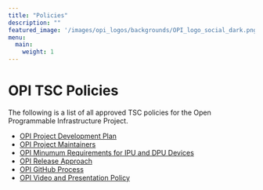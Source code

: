 ```yaml
---
title: "Policies"
description: ""
featured_image: '/images/opi_logos/backgrounds/OPI_logo_social_dark.png'
menu:
  main:
    weight: 1
---
```


# OPI TSC Policies

The following is a list of all approved TSC policies for the Open Programmable
Infrastructure Project.

* [OPI Project Development Plan](https://github.com/opiproject/opi/blob/main/Policies/DEVELOPMENT_FLOW.md)
* [OPI Project Maintainers](https://github.com/opiproject/opi/blob/main/Policies/MAINTAINERS.md)
* [OPI Minumum Requirements for IPU and DPU Devices](https://github.com/opiproject/opi/blob/main/Policies/MINIMUM_REQUIREMENTS.md)
* [OPI Release Approach](https://github.com/opiproject/opi/blob/main/Policies/OPI_RELEASE_APPROACH.md)
* [OPI GitHub Process](https://github.com/opiproject/opi/blob/main/Policies/doc-github-rules.md)
* [OPI Video and Presentation Policy](https://github.com/opiproject/opi/blob/main/Policies/publishing_policy.md)
